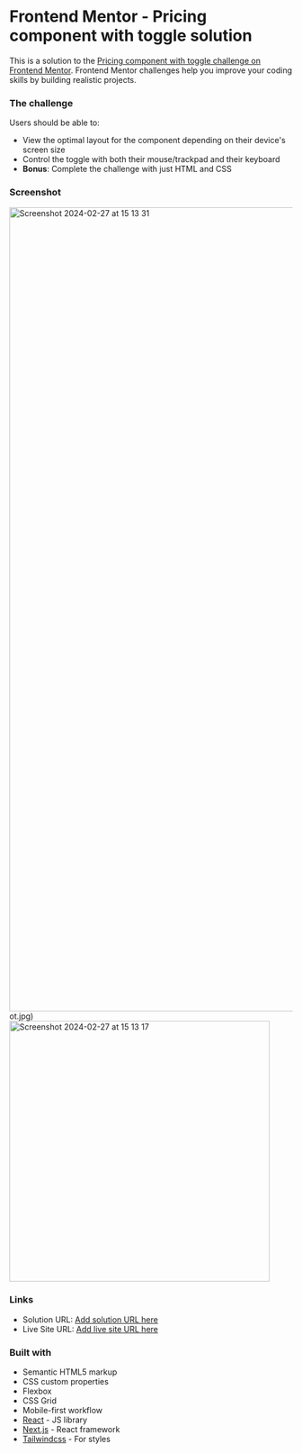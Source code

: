 # Frontend Mentor - Pricing component with toggle solution

This is a solution to the [Pricing component with toggle challenge on Frontend Mentor](https://www.frontendmentor.io/challenges/pricing-component-with-toggle-8vPwRMIC). Frontend Mentor challenges help you improve your coding skills by building realistic projects. 



### The challenge

Users should be able to:

- View the optimal layout for the component depending on their device's screen size
- Control the toggle with both their mouse/trackpad and their keyboard
- **Bonus**: Complete the challenge with just HTML and CSS

### Screenshot

<img width="1428" alt="Screenshot 2024-02-27 at 15 13 31" src="https://github.com/firdess/frontendMentorChallenge/assets/106804722/8c4ec0b9-1b0d-4acc-90af-2cf814828c94">
ot.jpg)
<img width="463" alt="Screenshot 2024-02-27 at 15 13 17" src="https://github.com/firdess/frontendMentorChallenge/assets/106804722/8ce46579-5d40-4647-acf6-ffb32cf58078">




### Links

- Solution URL: [Add solution URL here](https://your-solution-url.com)
- Live Site URL: [Add live site URL here](https://your-live-site-url.com)



### Built with

- Semantic HTML5 markup
- CSS custom properties
- Flexbox
- CSS Grid
- Mobile-first workflow
- [React](https://reactjs.org/) - JS library
- [Next.js](https://nextjs.org/) - React framework
- [Tailwindcss](https://tailwindcss.com/) - For styles

